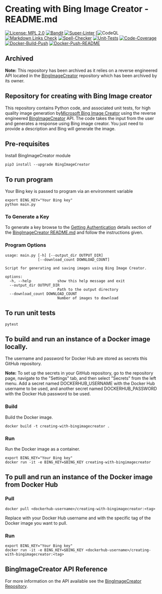 # Creating with Bing Image Creator - README.md

[![License: MPL 2.0](https://img.shields.io/badge/License-MPL%202.0-brightgreen.svg)](https://opensource.org/licenses/MPL-2.0)
[![Bandit](https://github.com/genai-musings/creating-with-BingImageCreator/actions/workflows/bandit.yml/badge.svg)](https://github.com/genai-musings/creating-with-BingImageCreator/actions/new?category=security)
[![Super-Linter](https://github.com/genai-musings/creating-with-BingImageCreator/actions/workflows/linter.yml/badge.svg)](https://github.com/marketplace/actions/super-linter)
[![CodeQL](https://github.com/genai-musings/creating-with-BingImageCreator/workflows/CodeQL/badge.svg?branch=main)
[![Markdown Links Check](https://github.com/genai-musings/creating-with-BingImageCreator/actions/workflows/md-links.yml/badge.svg)](https://github.com/gaurav-nelson/github-action-markdown-link-check)
[![Spell-Checker](https://github.com/genai-musings/creating-with-BingImageCreator/actions/workflows/spellcheck.yaml/badge.svg)](https://github.com/rojopolis/spellcheck-github-actions)
[![Unit-Tests](https://github.com/genai-musings/creating-with-BingImageCreator/actions/workflows/test.yaml/badge.svg)](https://github.com/actions/setup-python)
[![Code-Coverage](https://github.com/genai-musings/creating-with-BingImageCreator/actions/workflows/coverage.yaml/badge.svg)](https://github.com/actions/setup-python)
[![Docker-Build-Push](https://github.com/genai-musings/creating-with-BingImageCreator/actions/workflows/docker-build-push.yml/badge.svg)](https://hub.docker.com/)
[![Docker-Push-README](https://github.com/genai-musings/creating-with-BingImageCreator/actions/workflows/docker-push-readme.yml/badge.svg)](https://hub.docker.com/)

## Archived

**Note:** This repository has been archived as it relies on a reverse engineered API located in the [BingImageCreator](https://github.com/acheong08/BingImageCreator) repository which has been archived by its owner.

## Repository for creating with Bing Image creator

 This repository contains Python code, and associated unit tests, for high quality image generation by[Microsoft Bing Image Creator](https://www.bing.com/create) using the reverse engineered [BingImageCreator](https://github.com/acheong08/BingImageCreator) API. The code takes the input from the user and generates a response using Bing image creator. You just need to provide a description and Bing will generate the image.

## Pre-requisites

Install BingImageCreator module

```shell
pip3 install --upgrade BingImageCreator
```

## To run program

Your Bing key is passed to program via an environment variable

```shell
export BING_KEY="Your Bing key"
python main.py
```

### To Generate a Key

To generate a key browse to the [Getting Authentication](https://github.com/acheong08/BingImageCreator#getting-authentication) details section of the [BingImageCreator README.md](https://github.com/acheong08/BingImageCreator#readme) and follow the instructions given.

### Program Options

```shell
usage: main.py [-h] [--output_dir OUTPUT_DIR]
               [--download_count DOWNLOAD_COUNT]

Script for generating and saving images using Bing Image Creator.

options:
  -h, --help            show this help message and exit
  --output_dir OUTPUT_DIR
                        Path to the output directory
  --download_count DOWNLOAD_COUNT
                        Number of images to download
```

## To run unit tests

```shell
pytest
```

## To build and run an instance of a Docker image locally.

The username and password for Docker Hub are stored as secrets this GitHub repository.

**Note:** To set up the secrets in your GitHub repository, go to the repository page, navigate to the "Settings" tab, and then select "Secrets" from the left menu. Add a secret named DOCKERHUB_USERNAME with the Docker Hub username to be used, and another secret named DOCKERHUB_PASSWORD with the Docker Hub password to be used.

### Build

Build the Docker image.

```shell
docker build -t creating-with-bingimagecreator .
```

### Run

Run the Docker image as a container.

```shell
export BING_KEY="Your Bing key"
docker run -it -e BING_KEY=$BING_KEY creating-with-bingimagecreator
```

## To pull and run an instance of the Docker image from Docker Hub

### Pull

```shell
docker pull <dockerhub-username>/creating-with-bingimagecreator:<tag>
```

Replace <dockerhub-username> with your Docker Hub username and <tag> with the specific tag of the Docker image you want to pull.

### Run

```shell
export BING_KEY="Your Bing key"
docker run -it -e BING_KEY=$BING_KEY <dockerhub-username>/creating-with-bingimagecreator:<tag>
```

## BingImageCreator API Reference

For more information on the API available see the [BingImageCreator Repository](https://github.com/acheong08/BingImageCreator).
